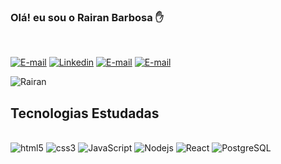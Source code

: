 ### Olá! eu sou o Rairan Barbosa ✋
<br/>

[![E-mail](https://img.shields.io/badge/Gmail-D14836?style=for-the-badge&logo=gmail&logoColor=white)](rairandesbravador@gmail.com)
[![Linkedin](https://img.shields.io/badge/LinkedIn-0077B5?style=for-the-badge&logo=linkedin&logoColor=white)](https://www.linkedin.com/in/rairan-barbosa-644336123/)
[![E-mail](https://img.shields.io/badge/WhatsApp-25D366?style=for-the-badge&logo=whatsapp&logoColor=white)](https://api.whatsapp.com/send?phone=5573988150582)
[![E-mail](https://img.shields.io/badge/Instagram-E4405F?style=for-the-badge&logo=instagram&logoColor=white)](https://www.instagram.com/rairansb/)

![Rairan](https://github-readme-stats.vercel.app/api?username=rairansb&show_icons=true&theme=radical)

## Tecnologias Estudadas
<div style="display:inline_block"><br/>
<img alt="html5" src="https://img.shields.io/badge/HTML5-E34F26?style=for-the-badge&logo=html5&logoColor=white"/> 
<img alt="css3" src="https://img.shields.io/badge/CSS3-1572B6?style=for-the-badge&logo=css3&logoColor=white"/> 
<img alt="JavaScript" src="https://img.shields.io/badge/JavaScript-F7DF1E?style=for-the-badge&logo=javascript&logoColor=black"/> 
<img alt="Nodejs" src="https://img.shields.io/badge/Node.js-43853D?style=for-the-badge&logo=node.js&logoColor=white"/> 
<img alt="React" src="https://img.shields.io/badge/React-20232A?style=for-the-badge&logo=react&logoColor=61DAFB"/> 
<img alt="PostgreSQL" src="https://img.shields.io/badge/PostgreSQL-316192?style=for-the-badge&logo=postgresql&logoColor=white"/> 
</div>


